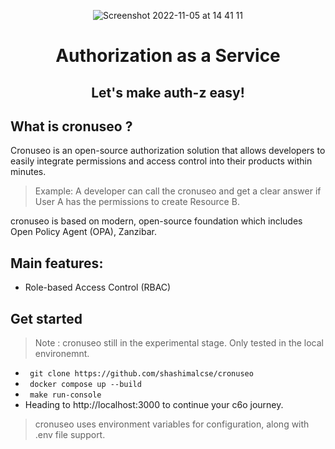 <p align="center">
<img alt="Screenshot 2022-11-05 at 14 41 11" src="https://user-images.githubusercontent.com/43197743/205511091-bed0ace7-705d-4372-8980-872bcd71a200.png">
</p>

<h1 align="center">Authorization as a Service</h1>
<h2 align="center">Let's make auth-z easy!</h2>

## What is cronuseo ?

Cronuseo is an open-source authorization solution that allows developers to easily integrate permissions and access control into their products within minutes.

> Example: A developer can call the cronuseo and get a clear answer if User A has the permissions to create Resource B.

cronuseo is based on modern, open-source foundation which includes Open Policy Agent (OPA), Zanzibar.

## Main features:

* Role-based Access Control (RBAC)

## Get started

> Note : cronuseo still in the experimental stage. Only tested in the local environemnt.

* ``` git clone https://github.com/shashimalcse/cronuseo```
* ``` docker compose up --build```
* ``` make run-console```
* Heading to http://localhost:3000 to continue your c6o journey.


> cronuseo uses environment variables for configuration, along with .env file support.

